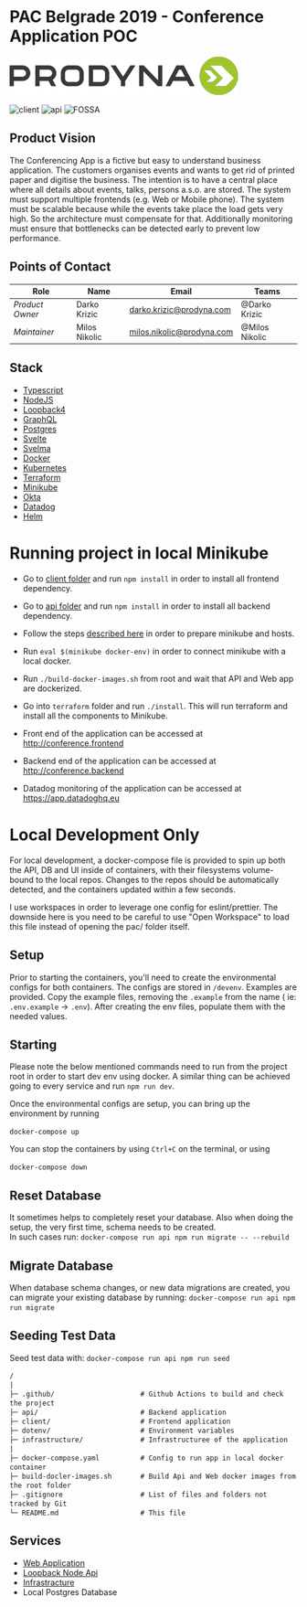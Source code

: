 # PAC Belgrade 2019 - Conference Application POC

![Logo](client/public/images/prodyna_logo.png)

![client](https://github.com/Milos5611/pac/workflows/client/badge.svg)
![api](https://github.com/Milos5611/pac/workflows/api/badge.svg)
![FOSSA](https://app.fossa.com/api/projects/git%2Bgithub.com%2FMilos5611%2Fpac-backend.svg?type=shield)

## Product Vision

The Conferencing App is a fictive but easy to understand business application. The customers organises events and wants
to get rid of printed paper and digitise the business. The intention is to have a central place where all details about
events, talks, persons a.s.o. are stored. The system must support multiple frontends (e.g. Web or Mobile phone). The
system must be scalable because while the events take place the load gets very high. So the architecture must compensate
for that. Additionally monitoring must ensure that bottlenecks can be detected early to prevent low performance.

## Points of Contact

| Role            | Name          | Email                                                                | Teams          |
| --------------- | ------------- | -------------------------------------------------------------------- | -------------- |
| _Product Owner_ | Darko Krizic  | [darko.krizic@prodyna.com](mailto:darko.krizic@prodyna.com)          | @Darko Krizic  |
| _Maintainer_    | Milos Nikolic | [milos.nikolic@prodyna.com](mailto:milos.nikolic@prodyna.com)        | @Milos Nikolic |

## Stack

- [Typescript](https://typescriptlang.org)
- [NodeJS](https://nodejs.org/)
- [Loopback4](https://loopback.io/)
- [GraphQL](https://graphql.org/)
- [Postgres](https://www.postgresql.org/)
- [Svelte](https://svelte.dev/)
- [Svelma](https://c0bra.github.io/svelma/)
- [Docker](https://www.docker.com/)
- [Kubernetes](https://kubernetes.io/)
- [Terraform](https://www.terraform.io/)
- [Minikube](https://minikube.sigs.k8s.io/docs/)
- [Okta](https://www.okta.com/)
- [Datadog](https://www.datadoghq.com/)
- [Helm](https://helm.sh/)

# Running project in local Minikube

* Go to [client folder](./client) and run `npm install` in order to install all frontend dependency.


* Go to [api folder](./api) and run `npm install` in order to install all backend dependency.


* Follow the steps [described here](./infrastructure/README.md) in order to prepare minikube and hosts.


* Run `eval $(minikube docker-env)` in order to connect minikube with a local docker.


* Run `./build-docker-images.sh` from root and wait that API and Web app are dockerized.


* Go into `terraform` folder and run `./install`. This will run terraform and install all the components to Minikube.


* Front end of the application can be accessed at http://conference.frontend


* Backend end of the application can be accessed at http://conference.backend


* Datadog monitoring of the application can be accessed at https://app.datadoghq.eu

# Local Development Only

For local development, a docker-compose file is provided to spin up both the API, DB and UI inside of containers, with
their filesystems volume-bound to the local repos. Changes to the repos should be automatically detected, and the
containers updated within a few seconds.

I use workspaces in order to leverage one config for eslint/prettier. The downside here is you need to be careful to
use "Open Workspace" to load this file instead of opening the pac/ folder itself.

## Setup

Prior to starting the containers, you'll need to create the environmental configs for both containers. The configs are
stored in `/devenv`. Examples are provided. Copy the example files, removing the `.example` from the name (
ie: `.env.example` -> `.env`). After creating the env files, populate them with the needed values.

## Starting

Please note the below mentioned commands need to run from the project root in order to start dev env using docker. 
A similar thing can be achieved going to every service and run `npm run dev`.

Once the environmental configs are setup, you can bring up the environment by running

`docker-compose up`

You can stop the containers by using `Ctrl+C` on the terminal, or using

`docker-compose down`

## Reset Database

It sometimes helps to completely reset your database. Also when doing the setup, the very first time, schema needs to be
created.  
In such cases run:
`docker-compose run api npm run migrate -- --rebuild`

## Migrate Database

When database schema changes, or new data migrations are created, you can migrate your existing database by running:
`docker-compose run api npm run migrate`

## Seeding Test Data

Seed test data with:
`docker-compose run api npm run seed`

```
/
|
├─ .github/                     # Github Actions to build and check the project
├─ api/                         # Backend application
├─ client/                      # Frontend application
├─ dotenv/                      # Environment variables
├─ infrastructure/              # Infrastructuree of the application
|
├─ docker-compose.yaml          # Config to run app in local docker container
├─ build-docler-images.sh       # Build Api and Web docker images from the root folder
├─ .gitignore                   # List of files and folders not tracked by Git
└─ README.md                    # This file
```

## Services

* [Web Application](client/README.md)
* [Loopback Node Api](./api/README.md)
* [Infrastracture](./infrastructure/README.md)
* Local Postgres Database
